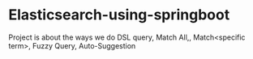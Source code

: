 # Elasticsearch-using-springboot
Project is about the ways we do DSL query, Match All,, Match&lt;specific term>, Fuzzy Query, Auto-Suggestion
